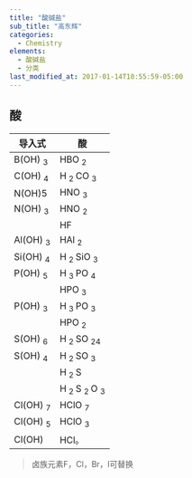 ```yaml
---
title: "酸碱盐"
sub_title: "高东辉"
categories:
  - Chemistry
elements:
  - 酸碱盐
  - 分类
last_modified_at: 2017-01-14T10:55:59-05:00
---
```

## 酸
| 导入式 | 酸 |
| --- | --- |
| B(OH) <sub> 3 </sub> | HBO  <sub> 2 </sub> |
| C(OH) <sub> 4 </sub> | H <sub> 2 </sub> CO  <sub> 3 </sub> |
| N(OH)5|HNO <sub> 3 </sub> |
| N(OH) <sub> 3 </sub> | HNO <sub> 2 </sub> |
| | HF |
| Al(OH) <sub> 3 </sub> | HAl <sub> 2 </sub> |
| Si(OH) <sub> 4 </sub> | H <sub> 2 </sub> SiO <sub> 3 </sub> |
| P(OH) <sub> 5 </sub> | H <sub> 3 </sub>PO <sub> 4 </sub> |
| |HPO <sub> 3 </sub> |
| P(OH) <sub> 3 </sub> | H <sub> 3 </sub> PO <sub> 3 </sub>|
| |HPO <sub> 2 </sub> |
| S(OH) <sub> 6 </sub>|H <sub> 2 </sub> SO <sub> 24 </sub> |
| S(OH) <sub> 4 </sub>|H <sub> 2 </sub> SO <sub> 3 </sub> |
| | H <sub> 2 </sub> S |
| | H <sub> 2 </sub> S <sub> 2 </sub> O <sub> 3 </sub> |
| Cl(OH) <sub> 7 </sub> | HClO <sub> 7 </sub> |
| Cl(OH) <sub> 5 </sub> | HClO <sub> 3 </sub> |
| Cl(OH) | HCl。|
>卤族元素F，Cl，Br，I可替换
